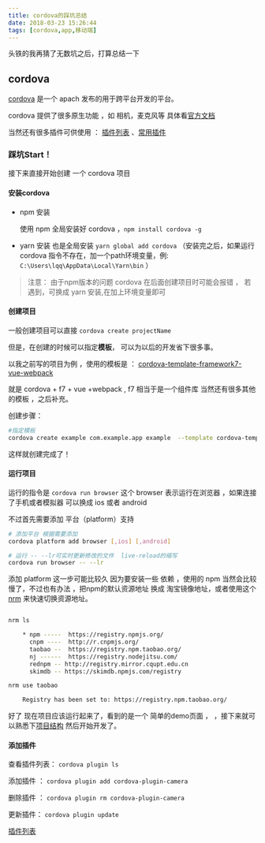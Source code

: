 ```yaml
---
title: cordova的踩坑总结
date: 2018-03-23 15:26:44
tags: [cordova,app,移动端]
---
```


头铁的我再猜了无数坑之后，打算总结一下

<!-- more -->

## cordova

[cordova](http://cordova.apache.org/) 是一个 apach 发布的用于跨平台开发的平台。

cordova 提供了很多原生功能 ，如 相机，麦克风等 具体看[官方文档](http://cordova.apache.org/docs/en/latest/reference/cordova-plugin-battery-status/index.html)

当然还有很多插件可供使用 ： [插件列表](http://cordova.apache.org/plugins/)
、[常用插件](http://www.hangge.com/blog/cache/detail_1158.html)


### 踩坑Start！

接下来直接开始创建 一个 cordova 项目

#### 安装cordova

- npm 安装

    使用 npm 全局安装好 cordova ，`npm install cordova -g`

- yarn 安装
    也是全局安装 `yarn global add cordova`
    （安装完之后，如果运行 cordova 指令不存在，加一个path环境变量，例: `C:\Users\lqq\AppData\Local\Yarn\bin` ）

> 注意： 由于npm版本的问题 cordova 在后面创建项目时可能会报错 ， 若遇到，可换成 yarn 安装,在加上环境变量即可


#### 创建项目

一般创建项目可以直接 `cordova create projectName`

但是，在创建的时候可以指定**模板**， 可以为以后的开发省下很多事。

以我之前写的项目为例 ，使用的模板是 ： [cordova-template-framework7-vue-webpack](https://github.com/caiobiodere/cordova-template-framework7-vue-webpack)

就是 cordova + f7 + vue +webpack , f7 相当于是一个组件库
当然还有很多其他的模板 ，之后补充。

创建步骤：

```bash
#指定模板
cordova create example com.example.app example  --template cordova-template-framework7-vue-webpack

```

这样就创建完成了！

#### 运行项目

运行的指令是  `cordova run browser` 这个 browser 表示运行在浏览器 ，如果连接了手机或者模拟器 可以换成 ios 或者 android

不过首先需要添加 平台（platform）支持

```bash
# 添加平台 根据需要添加
cordova platform add browser [,ios] [,android]

# 运行 -- --lr可实时更新修改的文件  live-reload的缩写
cordova run browser -- --lr

```
添加 platform 这一步可能比较久 因为要安装一些 依赖 ，使用的 npm 当然会比较慢了，不过也有办法 ，把npm的默认资源地址 换成 淘宝镜像地址，或者使用这个 [nrm](https://github.com/Pana/nrm) 来快速切换资源地址。

```bash

nrm ls

    * npm -----  https://registry.npmjs.org/
      cnpm ----  http://r.cnpmjs.org/
      taobao --  https://registry.npm.taobao.org/
      nj ------  https://registry.nodejitsu.com/
      rednpm -- http://registry.mirror.cqupt.edu.cn
      skimdb -- https://skimdb.npmjs.com/registry

nrm use taobao

    Registry has been set to: https://registry.npm.taobao.org/

```

好了 现在项目应该运行起来了，看到的是一个 简单的demo页面 ， ，接下来就可以熟悉下[项目结构](https://github.com/caiobiodere/cordova-template-framework7-vue-webpack#features) 然后开始开发了。


#### 添加插件
查看插件列表： `cordova plugin ls`

添加插件 ： `cordova plugin add cordova-plugin-camera`

删除插件 ： `cordova plugin rm cordova-plugin-camera`

更新插件： `cordova plugin update`


[插件列表](http://cordova.apache.org/plugins/)
